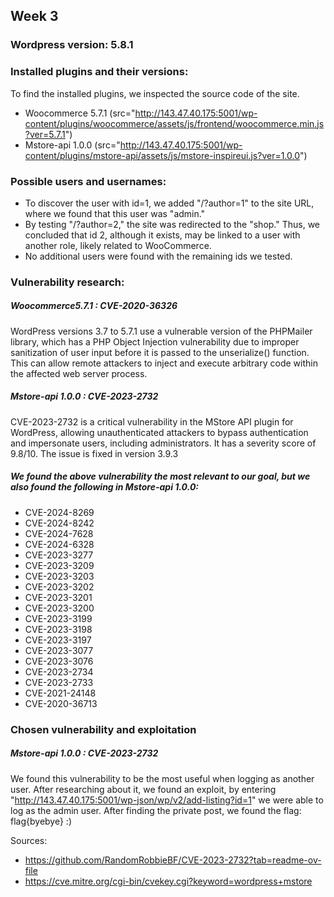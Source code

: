 ## Week 3

### Wordpress version: 5.8.1

### Installed plugins and their versions:
To find the installed plugins, we inspected the source code of the site.
- Woocommerce 5.7.1 (src="http://143.47.40.175:5001/wp-content/plugins/woocommerce/assets/js/frontend/woocommerce.min.js?ver=5.7.1")
- Mstore-api 1.0.0 (src="http://143.47.40.175:5001/wp-content/plugins/mstore-api/assets/js/mstore-inspireui.js?ver=1.0.0")

### Possible users and usernames:
- To discover the user with id=1, we added "/?author=1" to the site URL, where we found that this user was "admin."
- By testing "/?author=2," the site was redirected to the "shop." Thus, we concluded that id 2, although it exists, may be linked to a user with another role, likely related to WooCommerce.
- No additional users were found with the remaining ids we tested.

### Vulnerability research:

##### Woocommerce5.7.1 : CVE-2020-36326
WordPress versions 3.7 to 5.7.1 use a vulnerable version of the PHPMailer library, which has a PHP Object Injection vulnerability due to improper sanitization of user input before it is passed to the unserialize() function. This can allow remote attackers to inject and execute arbitrary code within the affected web server process.

##### Mstore-api 1.0.0 : CVE-2023-2732
CVE-2023-2732 is a critical vulnerability in the MStore API plugin for WordPress, allowing unauthenticated attackers to bypass authentication and impersonate users, including administrators. It has a severity score of 9.8/10. The issue is fixed in version 3.9.3​

##### We found the above vulnerability the most relevant to our goal, but we also found the following in Mstore-api 1.0.0: 

- CVE-2024-8269
- CVE-2024-8242
- CVE-2024-7628
- CVE-2024-6328
- CVE-2023-3277
- CVE-2023-3209
- CVE-2023-3203
- CVE-2023-3202
- CVE-2023-3201
- CVE-2023-3200
- CVE-2023-3199
- CVE-2023-3198
- CVE-2023-3197
- CVE-2023-3077
- CVE-2023-3076
- CVE-2023-2734
- CVE-2023-2733
- CVE-2021-24148
- CVE-2020-36713
 
 ### Chosen vulnerability and exploitation
 
 ##### Mstore-api 1.0.0 : CVE-2023-2732
 We found this vulnerability to be the most useful when logging as another user. After researching about it, we found an exploit, by entering "http://143.47.40.175:5001/wp-json/wp/v2/add-listing?id=1" we were able to log as the admin user. After finding the private post, we found the flag: flag{byebye} :)

Sources:
- https://github.com/RandomRobbieBF/CVE-2023-2732?tab=readme-ov-file
- https://cve.mitre.org/cgi-bin/cvekey.cgi?keyword=wordpress+mstore

